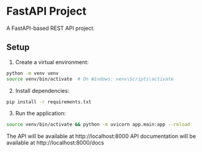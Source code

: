 # FastAPI Project

A FastAPI-based REST API project.

## Setup

1. Create a virtual environment:

```bash
python -m venv venv
source venv/bin/activate  # On Windows: venv\Scripts\activate
```

2. Install dependencies:

```bash
pip install -r requirements.txt
```

3. Run the application:

```bash
source venv/bin/activate && python -m uvicorn app.main:app --reload
```

The API will be available at http://localhost:8000
API documentation will be available at http://localhost:8000/docs
